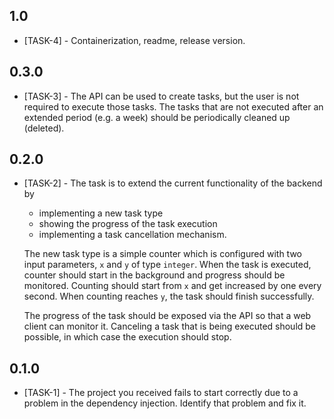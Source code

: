 ## 1.0
 - [TASK-4] - Containerization, readme, release version. 

## 0.3.0
 - [TASK-3] - The API can be used to create tasks, but the user is not required to execute those tasks.
   The tasks that are not executed after an extended period (e.g. a week) should be periodically cleaned up (deleted).

## 0.2.0
 - [TASK-2] - The task is to extend the current functionality of the backend by
    - implementing a new task type
    - showing the progress of the task execution
    - implementing a task cancellation mechanism.

   The new task type is a simple counter which is configured with two input parameters, `x` and `y` of type `integer`.
   When the task is executed, counter should start in the background and progress should be monitored.
   Counting should start from `x` and get increased by one every second.
   When counting reaches `y`, the task should finish successfully.

   The progress of the task should be exposed via the API so that a web client can monitor it.
   Canceling a task that is being executed should be possible, in which case the execution should stop.

## 0.1.0 
 - [TASK-1] - The project you received fails to start correctly due to a problem in the dependency injection.
   Identify that problem and fix it.
